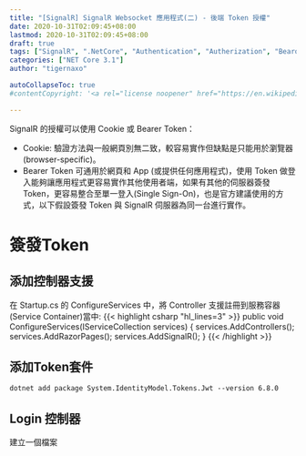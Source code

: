 ```yaml
---
title: "[SignalR] SignalR Websocket 應用程式(二) - 後端 Token 授權"
date: 2020-10-31T02:09:45+08:00
lastmod: 2020-10-31T02:09:45+08:00
draft: true
tags: ["SignalR", ".NetCore", "Authentication", "Autherization", "Bearor Token"]
categories: ["NET Core 3.1"]
author: "tigernaxo"

autoCollapseToc: true
#contentCopyright: '<a rel="license noopener" href="https://en.wikipedia.org/wiki/Wikipedia:Text_of_Creative_Commons_Attribution-ShareAlike_3.0_Unported_License" target="_blank">Creative Commons Attribution-ShareAlike License</a>'

---
```


SignalR 的授權可以使用 Cookie 或 Bearer Token：
- Cookie: 驗證方法與一般網頁別無二致，較容易實作但缺點是只能用於瀏覽器(browser-specific)。
- Bearer Token 可通用於網頁和 App (或提供任何應用程式)，使用 Token 做登入能夠讓應用程式更容易實作其他使用者端，如果有其他的伺服器簽發 Token，更容易整合至單一登入(Single Sign-On)，也是官方建議使用的方式，以下假設簽發 Token 與 SignalR 伺服器為同一台進行實作。

# 簽發Token
## 添加控制器支援
在 Startup.cs 的 ConfigureServices 中，將 Controller 支援註冊到服務容器(Service Container)當中:
{{< highlight csharp "hl_lines=3" >}}
public void ConfigureServices(IServiceCollection services)
{
    services.AddControllers();
    services.AddRazorPages();
    services.AddSignalR();
}
{{< /highlight >}}

## 添加Token套件
```shell
dotnet add package System.IdentityModel.Tokens.Jwt --version 6.8.0
```

## Login 控制器
建立一個檔案